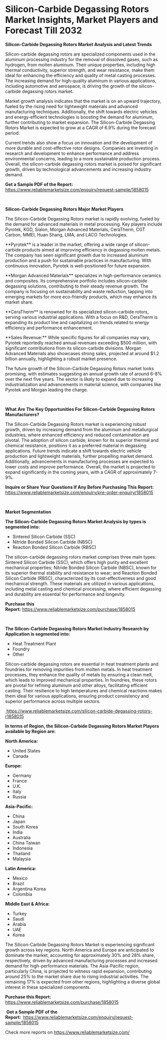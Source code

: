 <p><h1>Silicon-Carbide Degassing Rotors Market Insights, Market Players and Forecast Till 2032</h1></p><p><strong>Silicon-Carbide Degassing Rotors Market Analysis and Latest Trends</strong></p>
<p><p>Silicon-carbide degassing rotors are specialized components used in the aluminum processing industry for the removal of dissolved gases, such as hydrogen, from molten aluminum. Their unique properties, including high thermal conductivity, superior strength, and wear resistance, make them ideal for enhancing the efficiency and quality of metal casting processes. The increasing demand for high-quality aluminum in various applications, including automotive and aerospace, is driving the growth of the silicon-carbide degassing rotors market.</p><p>Market growth analysis indicates that the market is on an upward trajectory, fueled by the rising need for lightweight materials and advanced manufacturing techniques. Additionally, the shift towards electric vehicles and energy-efficient technologies is boosting the demand for aluminum, further contributing to market expansion. The Silicon-Carbide Degassing Rotors Market is expected to grow at a CAGR of 6.9% during the forecast period. </p><p>Current trends also show a focus on innovation and the development of more durable and cost-effective rotor designs. Companies are investing in research and development to enhance performance and address environmental concerns, leading to a more sustainable production process. Overall, the silicon-carbide degassing rotors market is poised for significant growth, driven by technological advancements and increasing industry demand.</p></p>
<p><strong>Get a Sample PDF of the Report:&nbsp;</strong> <a href="https://www.reliablemarketsize.com/enquiry/request-sample/1858015?utm_campaign=2744&utm_medium=2&utm_source=Github&utm_content=ia&utm_term=12042025&utm_id=silicon-carbide-degassing-rotors">https://www.reliablemarketsize.com/enquiry/request-sample/1858015</a></p>
<p>&nbsp;</p>
<p><strong>Silicon-Carbide Degassing Rotors Major Market Players</strong></p>
<p><p>The Silicon-Carbide Degassing Rotors market is rapidly evolving, fueled by the demand for advanced materials in metal processing. Key players include Pyrotek, KGD, Sialon, Morgan Advanced Materials, CeraTherm, CGT Carbon, MMEI, Huan Shang, LMA, and LACO Technologies. </p><p>**Pyrotek** is a leader in the market, offering a wide range of silicon-carbide products aimed at improving efficiency in degassing molten metals. The company has seen significant growth due to increased aluminum production and a push for sustainable practices in manufacturing. With continuous innovation, Pyrotek is well-positioned for future expansion.</p><p>**Morgan Advanced Materials** specializes in high-performance ceramics and composites. Its comprehensive portfolio includes silicon-carbide degassing solutions, contributing to their steady revenue growth. The company is focusing on sustainability and waste reduction, tapping into emerging markets for more eco-friendly products, which may enhance its market share.</p><p>**CeraTherm** is renowned for its specialized silicon-carbide rotors, serving various industrial applications. With a focus on R&D, CeraTherm is expanding its product line and capitalizing on trends related to energy efficiency and performance enhancement. </p><p>**Sales Revenue:** While specific figures for all companies may vary, Pyrotek reportedly reached annual revenues exceeding $500 million, with significant contributions from its silicon-carbide divisions. Morgan Advanced Materials also showcases strong sales, projected at around $1.2 billion annually, highlighting a robust market presence.</p><p>The future growth of the Silicon-Carbide Degassing Rotors market looks promising, with estimates suggesting an annual growth rate of around 6-8% over the next five years. The sector is likely to expand due to increasing industrialization and advancements in material science, with companies like Pyrotek and Morgan leading the charge.</p></p>
<p>&nbsp;</p>
<p><strong>What Are The Key Opportunities For Silicon-Carbide Degassing Rotors Manufacturers?</strong></p>
<p><p>The Silicon-Carbide Degassing Rotors market is experiencing robust growth, driven by increasing demand from the aluminum and metallurgical industries, where enhanced efficiency and reduced contamination are pivotal. The adoption of silicon carbide, known for its superior thermal and chemical resistance, positions it as a preferred material in degassing applications. Future trends indicate a shift towards electric vehicle production and lightweight materials, further propelling market demand. Additionally, advancements in manufacturing processes are expected to lower costs and improve performance. Overall, the market is projected to expand significantly in the coming years, with a CAGR of approximately 7-9%.</p></p>
<p><strong>Inquire or Share Your Questions If Any Before Purchasing This Report:</strong> <a href="https://www.reliablemarketsize.com/enquiry/pre-order-enquiry/1858015?utm_campaign=2744&utm_medium=2&utm_source=Github&utm_content=ia&utm_term=12042025&utm_id=silicon-carbide-degassing-rotors">https://www.reliablemarketsize.com/enquiry/pre-order-enquiry/1858015</a></p>
<p>&nbsp;</p>
<p><strong>Market Segmentation</strong></p>
<p><strong>The Silicon-Carbide Degassing Rotors Market Analysis by types is segmented into:</strong></p>
<p><ul><li>Sintered Silicon Carbide (SSC)</li><li>Nitride Bonded Silicon Carbide (NBSC)</li><li>Reaction Bonded Silicon Carbide (RBSC)</li></ul></p>
<p><p>The silicon-carbide degassing rotors market comprises three main types: Sintered Silicon Carbide (SSC), which offers high purity and excellent mechanical properties; Nitride Bonded Silicon Carbide (NBSC), known for its superior thermal stability and resistance to wear; and Reaction Bonded Silicon Carbide (RBSC), characterized by its cost-effectiveness and good mechanical strength. These materials are utilized in various applications, including metal casting and chemical processing, where efficient degassing and durability are essential for performance and longevity.</p></p>
<p><strong>Purchase this Report:&nbsp;</strong><a href="https://www.reliablemarketsize.com/purchase/1858015?utm_campaign=2744&utm_medium=2&utm_source=Github&utm_content=ia&utm_term=12042025&utm_id=silicon-carbide-degassing-rotors">https://www.reliablemarketsize.com/purchase/1858015</a></p>
<p>&nbsp;</p>
<p><strong>The Silicon-Carbide Degassing Rotors Market Industry Research by Application is segmented into:</strong></p>
<p><ul><li>Heat Treatment Plant</li><li>Foundry</li><li>Other</li></ul></p>
<p><p>Silicon-carbide degassing rotors are essential in heat treatment plants and foundries for removing impurities from molten metals. In heat treatment processes, they enhance the quality of metals by ensuring a clean melt, which leads to improved mechanical properties. In foundries, these rotors are pivotal for refining aluminum and other alloys, facilitating efficient casting. Their resilience to high temperatures and chemical reactions makes them ideal for various applications, ensuring product consistency and superior performance across multiple sectors.</p></p>
<p><a href="https://www.reliablemarketsize.com/silicon-carbide-degassing-rotors-r1858015?utm_campaign=2744&utm_medium=2&utm_source=Github&utm_content=ia&utm_term=12042025&utm_id=silicon-carbide-degassing-rotors">&nbsp;https://www.reliablemarketsize.com/silicon-carbide-degassing-rotors-r1858015</a></p>
<p><strong>In terms of Region, the Silicon-Carbide Degassing Rotors Market Players available by Region are:</strong></p>
<p>
    <p> <strong> North America: </strong>
        <ul>
            <li>United States</li>
            <li>Canada</li>
        </ul>
        </p> 
    <p> <strong> Europe: </strong>
        <ul>
            <li>Germany</li>
            <li>France</li>
            <li>U.K.</li>
            <li>Italy</li>
            <li>Russia</li>
        </ul>
        </p> 
    <p> <strong> Asia-Pacific: </strong>
        <ul>
            <li>China</li>
            <li>Japan</li>
            <li>South Korea</li>
            <li>India</li>
            <li>Australia</li>
            <li>China Taiwan</li>
            <li>Indonesia</li>
            <li>Thailand</li>
            <li>Malaysia</li>
        </ul>
        </p> 
    <p> <strong> Latin America: </strong>
        <ul>
            <li>Mexico</li>
            <li>Brazil</li>
            <li>Argentina Korea</li>
            <li>Colombia</li>
        </ul>
        </p> 
    <p> <strong> Middle East & Africa: </strong>
        <ul>
            <li>Turkey</li>
            <li>Saudi</li>
            <li>Arabia</li>
            <li>UAE</li>
            <li>Korea</li>
        </ul>
    </p>
    </p>
<p><p>The Silicon-Carbide Degassing Rotors Market is experiencing significant growth across key regions. North America and Europe are anticipated to dominate the market, accounting for approximately 30% and 28% share, respectively, driven by advanced manufacturing processes and increased demand for high-performance materials. The Asia-Pacific region, particularly China, is projected to witness rapid expansion, contributing around 25% to the market share due to rising industrial activities. The remaining 17% is expected from other regions, highlighting a diverse global interest in these specialized components.</p></p>
<p><strong>Purchase this Report: </strong><a href="https://www.reliablemarketsize.com/purchase/1858015?utm_campaign=2744&utm_medium=2&utm_source=Github&utm_content=ia&utm_term=12042025&utm_id=silicon-carbide-degassing-rotors">https://www.reliablemarketsize.com/purchase/1858015</a></p>
<p>&nbsp;<strong>Get a Sample PDF of the Report:&nbsp;&nbsp;</strong><a href="https://www.reliablemarketsize.com/enquiry/request-sample/1858015?utm_campaign=2744&utm_medium=2&utm_source=Github&utm_content=ia&utm_term=12042025&utm_id=silicon-carbide-degassing-rotors">https://www.reliablemarketsize.com/enquiry/request-sample/1858015</a></p>
<p><strong></strong></p>
<p>Check more reports on <a href="https://www.reliablemarketsize.com/?utm_campaign=2744&utm_medium=2&utm_source=Github&utm_content=ia&utm_term=12042025&utm_id=silicon-carbide-degassing-rotors">https://www.reliablemarketsize.com/</a></p>